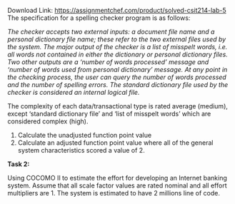 Download Link: https://assignmentchef.com/product/solved-csit214-lab-5
<br>
The specification for a spelling checker program is as follows:

<em>The checker accepts two external inputs: a document file name and a personal dictionary file name; these refer to the two external files used by the system. The major output of the checker is a list of misspelt words, i.e. all words not contained in either the dictionary or personal dictionary files. Two other outputs are a ‘number of words processed’ message and ‘number of words used from personal dictionary’ message. At any point in the checking process, the user can query the number of words processed and the number of spelling errors. The standard dictionary file used by the checker is considered an internal logical file.</em>

The complexity of each data/transactional type is rated average (medium), except ‘standard dictionary file’ and ‘list of misspelt words’ which are considered complex (high).

<ol>

 <li>Calculate the unadjusted function point value</li>

 <li>Calculate an adjusted function point value where all of the general system characteristics scored a value of 2.</li>

</ol>

<strong>Task 2: </strong>

Using COCOMO II to estimate the effort for developing an Internet banking system. Assume that all scale factor values are rated nominal and all effort multipliers are 1. The system is estimated to have 2 millions line of code.


